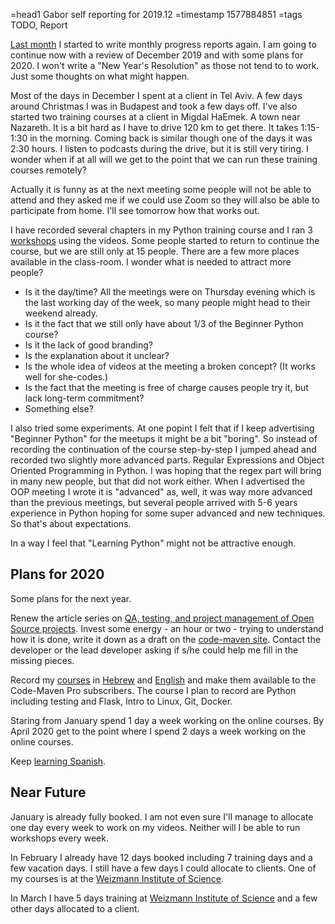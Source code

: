 =head1 Gabor self reporting for 2019.12
=timestamp 1577884851
=tags TODO, Report



<a href="/report-2019-11.html">Last month</a> I started to write monthly progress reports again. I am going to continue now with a review of December 2019 and with some plans for 2020.
I won't write a "New Year's Resolution" as those not tend to to work. Just some thoughts on what might happen.



Most of the days in December I spent at a client in Tel Aviv. A few days around Christmas I was in Budapest and took a few days off.
I've also started two training courses at a client in Migdal HaEmek. A town near Nazareth. It is a bit hard as I have to drive 120 km to get there.
It takes 1:15-1:30 in the morning. Coming back is similar though one of the days it was 2:30 hours. I listen to podcasts during the drive, but it
is still very tiring. I wonder when if at all will we get to the point that we can run these training courses remotely?

Actually it is funny as at the next meeting some people will not be able to attend and they asked me if we could use Zoom so they will also be able
to participate from home. I'll see tomorrow how that works out.

I have recorded several chapters in my Python training course and I ran 3 <a href="/workshops.html">workshops</a> using the videos. Some people started to
return to continue the course, but we are still only at 15 people. There are a few more places available in the class-room. I wonder what is needed to attract more people?

<ul>
<li>Is it the day/time? All the meetings were on Thursday evening which is the last working day of the week, so many people might head to their weekend already.</li>
<li>Is it the fact that we still only have about 1/3 of the Beginner Python course?</li>
<li>Is it the lack of good branding?</li>
<li>Is the explanation about it unclear?</li>
<li>Is the whole idea of videos at the meeting a broken concept? (It works well for she-codes.)</li>
<li>Is the fact that the meeting is free of charge causes people try it, but lack long-term commitment?</li>
<li>Something else?</li>
</ul>

I also tried some experiments. At one popint I felt that if I keep advertising "Beginner Python" for the meetups it might be a bit "boring".
So instead of recording the continuation of the course step-by-step I jumped ahead and recorded two slightly more advanced parts. Regular Expressions
and Object Oriented Programming in Python. I was hoping that the regex part will bring in many new people, but that did not work either.
When I advertised the OOP meeting I wrote it is "advanced" as, well, it was way more advanced than the previous meetings, but several people arrived
with 5-6 years experience in Python hoping for some super advanced and new techniques. So that's about expectations.

In a way I feel that "Learning Python" might not be attractive enough.

<h2>Plans for 2020</h2>

Some plans for the next year.

Renew the article series on <a href="https://code-maven.com/quality-assurance-and-automated-testing-in-open-source-projects">QA, testing, and project management of Open Source projects</a>.
Invest some energy - an hour or two - trying to understand how it is done, write it down as a draft on the <a href="https://code-maven.com/">code-maven site</a>. Contact the developer or the lead developer asking if s/he could help me fill in the
missing pieces.

Record my <a href="https://code-maven.com/slides/">courses</a> in <a href="https://he.code-maven.com/">Hebrew</a> and <a href="https://code-maven.com/">English</a> and make them available to the Code-Maven Pro subscribers.
The course I plan to record are Python including testing and Flask, Intro to Linux, Git, Docker.

Staring from January spend 1 day a week working on the online courses.
By April 2020 get to the point where I spend 2 days a week working on the online courses.

Keep <a href="/spanish.html">learning Spanish</a>.

<h2>Near Future</h2>

January is already fully booked. I am not even sure I'll manage to allocate one day every week to work on my videos. Neither will I be able to run workshops every week.

In February I already have 12 days booked including 7 training days and a few vacation days. I still have a few days I could allocate to clients.
One of my courses is at the <a href="https://www.weizmann.ac.il/">Weizmann Institute of Science</a>.

In March I have 5 days training at <a href="https://www.weizmann.ac.il/">Weizmann Institute of Science</a> and a few other days allocated to a client.

